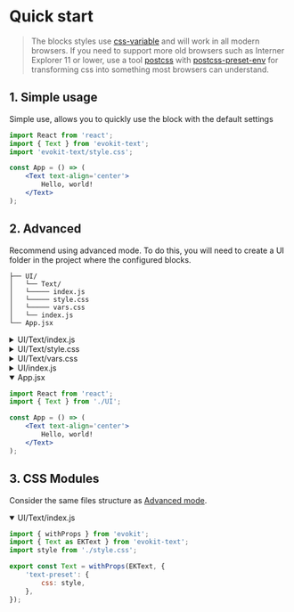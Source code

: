 [evokit-text]: /packages/evokit-text/
[advanced-mode]: #_2-advanced

[css-variable]: //caniuse.com/#feat=css-variables
[postcss]: //postcss.org
[postcss-preset-env]: //preset-env.cssdb.org

# Quick start

> The blocks styles use [css-variable] and will work in all modern browsers. If you need to support more old browsers such as Interner Explorer 11 or lower, use a tool [postcss] with [postcss-preset-env] for transforming css into something most browsers can understand.

## 1. Simple usage

Simple use, allows you to quickly use the block with the default settings

```jsx
import React from 'react';
import { Text } from 'evokit-text';
import 'evokit-text/style.css';

const App = () => (
    <Text text-align='center'>
        Hello, world!
    </Text>
);
```

## 2. Advanced

Recommend using advanced mode. To do this, you will need to create a UI folder in the project where the configured blocks.

```
├── UI/
│   └── Text/
│   └───── index.js
│   └───── style.css
│   └───── vars.css
│   └── index.js
└── App.jsx
```

<details>
<summary>UI/Text/index.js</summary>

```js
import { Text } from 'evokit-text';
import './style.css';

export { Text };
```

</details>

<details>
<summary>UI/Text/style.css</summary>

```css
@import 'evokit-text/style.css';
@import './vars.css';
```

</details>

<details>
<summary>UI/Text/vars.css</summary>

```css
:root {
    --ek-text-line-height: 1.4em;
}
```

</details>

<details>
<summary>UI/index.js</summary>

```js
import { Text } from './Text';

export { Text };
```

</details>

<details open>
<summary>App.jsx</summary>

```jsx
import React from 'react';
import { Text } from './UI';

const App = () => (
    <Text text-align='center'>
        Hello, world!
    </Text>
);
```

</details>


## 3. CSS Modules

Consider the same files structure as [Advanced mode][advanced-mode].

<details open>
<summary>UI/Text/index.js</summary>

```js
import { withProps } from 'evokit';
import { Text as EKText } from 'evokit-text';
import style from './style.css';

export const Text = withProps(EKText, {
    'text-preset': {
        css: style,
    },
});

```

</details>

